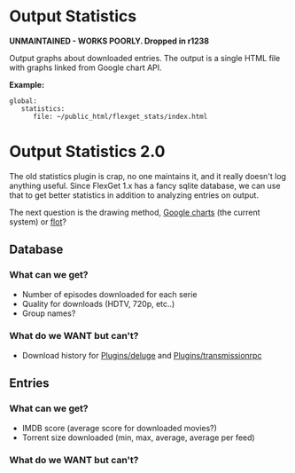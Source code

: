 # Output Statistics
**UNMAINTAINED - WORKS POORLY. Dropped in r1238**


Output graphs about downloaded entries. The output is a single HTML file with graphs linked from Google chart API.

**Example:**

```
global:
   statistics: 
      file: ~/public_html/flexget_stats/index.html
```

# Output Statistics 2.0
The old statistics plugin is crap, no one maintains it, and it really doesn't log anything useful. Since FlexGet 1.x has a fancy sqlite database, we can use that to get better statistics in addition to analyzing entries on output.

The next question is the drawing method, [Google charts](http://code.google.com/apis/chart/) (the current system) or [flot](http://code.google.com/p/flot/)?

## Database
### What can we get?
* Number of episodes downloaded for each serie
* Quality for downloads (HDTV, 720p, etc..)
* Group names?

### What do we WANT but can't?
* Download history for [Plugins/deluge](/Plugins/deluge) and [Plugins/transmissionrpc](/Plugins/transmissionrpc)

## Entries
### What can we get?
* IMDB score (average score for downloaded movies?)
* Torrent size downloaded (min, max, average, average per feed)

### What do we WANT but can't?